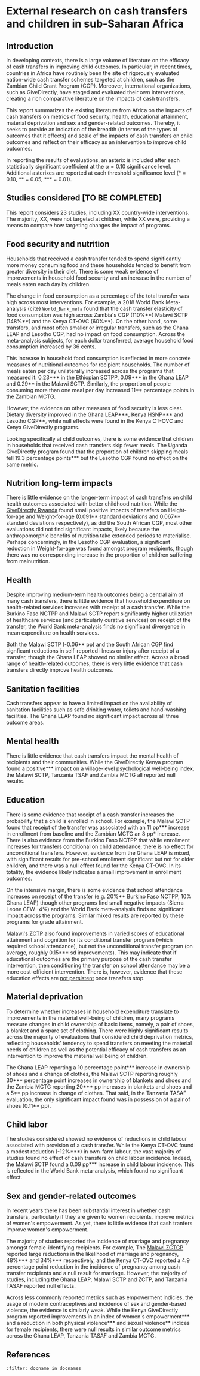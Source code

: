 External research on cash transfers and children in sub-Saharan Africa
======================================================================

## Introduction
In developing contexts, there is a large volume of literature on the efficacy of cash transfers in improving child outcomes. In particular, in recent times, countries in Africa have routinely been the site of rigorously evaluated nation-wide cash transfer schemes targeted at children, such as the Zambian Child Grant Program (CGP). Moreover, international organizations, such as GiveDirectly, have staged and evaluated their own interventions, creating a rich comparative literature on the impacts of cash transfers.

This report summarizes the existing literature from Africa on the impacts of cash transfers on metrics of food security, health, educational attainment, material deprivation and sex and gender-related outcomes. Thereby, it seeks to provide an indication of the breadth (in terms of the types of outcomes that it effects) and scale of the impacts of cash transfers on child outcomes and reflect on their efficacy as an intervention to improve child outcomes. 

In reporting the results of evaluations, an asterix is included after each statistically significant coefficient at the $\alpha = 0.10$ significance level. Additional asterixes are reported at each threshold significance level (* = 0.10, ** = 0.05, *** = 0.01). 

## Studies considered [TO BE COMPLETED]
This report considers 23 studies, including XX country-wide interventions. The majority, XX, were not targeted at children, while XX were, providing a means to compare how targeting changes the impact of programs. 

## Food security and nutrition
Households that received a cash transfer tended to spend significantly more money consuming food and these households tended to benefit from greater diversity in their diet. There is some weak evidence of improvements in household food security and an increase in the number of meals eaten each day by children. 

The change in food consumption as a percentage of the total transfer was high across most interventions. For example, a 2018 World Bank Meta-analysis {cite} `World_Bank_meta` found that the cash transfer elasticity of food consumption was high across Zambia's CGP (110%\*\*) Malawi SCTP (148%\*\*) and the Kenya CT-OVC (60%\*\*). On the other hand, some transfers, and most often smaller or irregular transfers, such as the Ghana LEAP and Lesotho CGP, had no impact on food consumption. Across the meta-analysis subjects, for each dollar transferred, average household food consumption increased by 36 cents. 

This increase in household food consumption is reflected in more concrete measures of nutritional outcomes for recipient households. The number of meals eaten per day unilaterally increased across the programs that measured it: 0.23\*\*\* in the Ethiopian SCTPP, 0.09\*\*\* in the Ghana LEAP and 0.29\*\* in the Malawi SCTP. Similarly, the proportion of people consuming more than one meal per day increased 11** percentage points in the Zambian MCTG.

However, the evidence on other measures of food security is less clear. Dietary diversity improved in the Ghana LEAP\*\*\*, Kenya HSNP\*\*\* and Lesotho CGP**, while null effects were found in the Kenya CT-OVC and Kenya GiveDirectly programs. 

Looking specifically at child outcomes, there is some evidence that children in households that received cash transfers skip fewer meals. The Uganda GiveDirectly program found that the proportion of children skipping meals fell 19.3 percentage points*** but the Lesotho CGP found no effect on the same metric.


## Nutrition long-term impacts
There is little evidence on the longer-term impact of cash transfers on child health outcomes associated with better childhood nutrition. While the [GiveDirectly Rwanda](https://www.poverty-action.org/sites/default/files/publications/Benchmarking.pdf) found small positive impacts of transfers on Height-for-age and Weight-for-age (0.091\*\* standard deviations and 0.067** standard deviations respectively), as did the South African CGP, most other evaluations did not find significant impacts, likely because the anthropomorphic benefits of nutrition take extended periods to materialise. Perhaps concerningly, in the Lesotho CGP evaluation, a significant reduction in Weight-for-age was found amongst program recipients, though there was no corresponding increase in the proportion of children suffering from malnutrition. 

## Health
Despite improving medium-term health outcomes being a central aim of many cash transfers, there is little evidence that household expenditure on health-related services increases with receipt of a cash transfer. While the Burkino Faso NCTPP and Malawi SCTP report significantly higher utilization of healthcare services (and particularly curative services) on receipt of the transfer, the World Bank meta-analysis finds no significant divergence in mean expenditure on health services. 

Both the Malawi SCTP (-0.06** pp) and the South African CGP find signficant reductions in self-reported illness or injury after receipt of a transfer, though the Ghana LEAP showed no similar effect. Across a broad range of health-related outcomes, there is very little evidence that cash transfers directly improve health outcomes.

## Sanitation facilities
Cash transfers appear to have a limited impact on the availability of sanitation facilities such as safe drinking water, toilets and hand-washing facilities. The Ghana LEAP found no significant impact across all three outcome areas. 

## Mental health
There is little evidence that cash transfers impact the mental health of recipients and their communities. While the GiveDirectly Kenya program found a positive*** impact on a village-level psychological well-being index, the Malawi SCTP, Tanzania TSAF and Zambia MCTG all reported null results.

## Education
There is some evidence that receipt of a cash transfer increases the probability that a child is enrolled in school. For example, the Malawi SCTP found that receipt of the transfer was associated with an 11 pp\*\*\* increase in enrollment from baseline and the Zambian MCTG an 8 pp* increase. There is also evidence from the Burkino Faso NCTPP that while enrollment increases for transfers conditional on child attendance, there is no effect for unconditional transfers. However, evidence from the Ghana LEAP is mixed, with significant results for pre-school enrollment significant but not for older children, and there was a null effect found for the Kenya CT-OVC. In its totality, the evidence likely indicates a small improvement in enrollment outcomes.

On the intensive margin, there is some evidence that school attendance increases on receipt of the transfer (e.g. 20%** Burkino Faso NCTPP, 10% Ghana LEAP) though other programs find small negative impacts (Sierra Leone CFW -4%) and the World Bank meta-analysis finds no significant impact across the programs. Similar mixed results are reported by these programs for grade attainment. 

[Malawi's ZCTP](http://documents1.worldbank.org/curated/en/159871468272378854/pdf/WPS5259.pdf) also found improvements in varied scores of educational attainment and cognition for its conditional transfer program (which required school attendance), but not the unconditional transfer program (on average, roughly 0.15*** sd improvements). This may indicate that if educational outcomes are the primary purpose of the cash transfer intervention, then conditioning the transfer on school attendance may be a more cost-efficient intervention. There is, however, evidence that these education effects are [not persistent](https://reliefweb.int/sites/reliefweb.int/files/resources/ow2_147_malawi_2302_-top.pdf) once transfers stop. 

## Material deprivation
To determine whether increases in household expenditure translate to improvements in the material well-being of children, many programs measure changes in child ownership of basic items, namely, a pair of shoes, a blanket and a spare set of clothing. There were highly significant results across the majority of evaluations that considered child deprivation metrics, reflecting households' tendency to spend transfers on meeting the material needs of children as well as the potential efficacy of cash transfers as an intervention to improve the material wellbeing of children.

The Ghana LEAP reporting a 10 percentage point\*\*\* increase in ownership of shoes and a change of clothes, the Malawi SCTP reporting roughly 30\*\*\* percentage point increases in ownership of blankets and shoes and the Zambia MCTG reporting 20\*\*\* pp increases in blankets and shoes and a 5\*\* pp increase in change of clothes. That said, in the Tanzania TASAF evaluation, the only significant impact found was in possession of a pair of shoes (0.11** pp).

## Child labor
The studies considered showed no evidence of reductions in child labour associated with provision of a cash transfer. While the Kenya CT-OVC found a modest reduction (-12%\*\*\*) in own-farm labour, the vast majority of studies found no effect of cash transfers on child labour incidence. Indeed, the Malawi SCTP found a 0.09 pp*** increase in child labour incidence. This is reflected in the World Bank meta-analysis, which found no significant effect. 

## Sex and gender-related outcomes
In recent years there has been substantial interest in whether cash transfers, particularly if they are given to women recipients, improve metrics of women's empowerment. As yet, there is little evidence that cash tranfers improve women's empowerment.

The majority of studies reported the incidence of marriage and pregnancy amongst female-identifying recipients. For example, The [Malawi ZCTGP](http://documents1.worldbank.org/curated/en/159871468272378854/pdf/WPS5259.pdf) reported large reductions in the likelihood of marriage and pregnancy, 48%\*\*\* and 34%*** respectively, and the Kenya CT-OVC reported a 4.9 percentage point reduction in the incidence of pregnancy among cash transfer recipients and a null result for marriage. However, the majority of studies, including the Ghana LEAP, Malawi SCTP and ZCTP, and Tanzania TASAF reported null effects.

Across less commonly reported metrics such as empowerment indicies, the usage of modern contraceptives and incidence of sex and gender-based violence, the evidence is similarly weak. While the Kenya GiveDirectly program reported improvements in an index of women's empowerment\*\*\* and a reduction in both physical violence\*\*\* and sexual violence** indices for female recipients, there were null results in similar outcome metrics across the Ghana LEAP, Tanzania TASAF and Zambia MCTG.

## References

```{bibliography} references.bib
:filter: docname in docnames
```